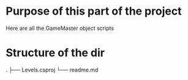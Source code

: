 # Purpose of this part of the project
Here are all the GameMaster object scripts

# Structure of the dir
.
├── Levels.csproj
└── readme.md
